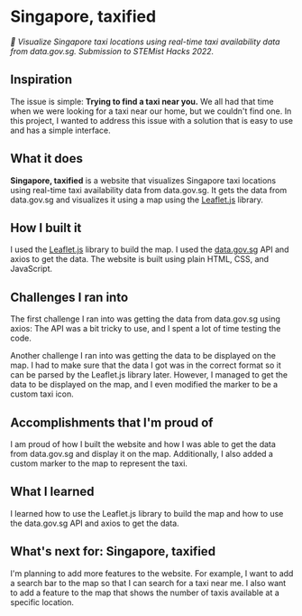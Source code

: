 # Singapore, taxified
*🚕 Visualize Singapore taxi locations using real-time taxi availability data from data.gov.sg. Submission to STEMist Hacks 2022.*

## Inspiration
The issue is simple: **Trying to find a taxi near you.**
We all had that time when we were looking for a taxi near our home, but we couldn't find one. In this project, I wanted to address this issue with a solution that is easy to use and has a simple interface.

## What it does
**Singapore, taxified** is a website that visualizes Singapore taxi locations using real-time taxi availability data from data.gov.sg. It gets the data from data.gov.sg and visualizes it using a map using the [Leaflet.js](https://leafletjs.com/) library.

## How I built it
I used the [Leaflet.js](https://leafletjs.com/) library to build the map. I used the [data.gov.sg](https://data.gov.sg/) API and axios to get the data. The website is built using plain HTML, CSS, and JavaScript.

## Challenges I ran into
The first challenge I ran into was getting the data from data.gov.sg using axios: The API was a bit tricky to use, and I spent a lot of time testing the code.

Another challenge I ran into was getting the data to be displayed on the map. I had to make sure that the data I got was in the correct format so it can be parsed by the Leaflet.js library later. However, I managed to get the data to be displayed on the map, and I even modified the marker to be a custom taxi icon.

## Accomplishments that I'm proud of
I am proud of how I built the website and how I was able to get the data from data.gov.sg and display it on the map. Additionally, I also added a custom marker to the map to represent the taxi.

## What I learned
I learned how to use the Leaflet.js library to build the map and how to use the data.gov.sg API and axios to get the data.

## What's next for: Singapore, taxified
I'm planning to add more features to the website. For example, I want to add a search bar to the map so that I can search for a taxi near me. I also want to add a feature to the map that shows the number of taxis available at a specific location.
